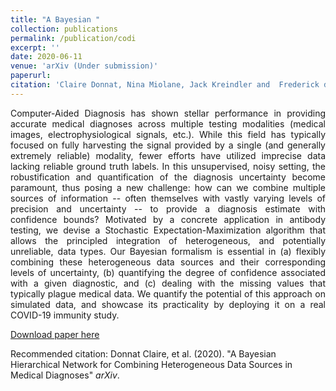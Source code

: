 ```yaml
---
title: "A Bayesian "
collection: publications
permalink: /publication/codi
excerpt: ''
date: 2020-06-11
venue: 'arXiv (Under submission)'
paperurl: 
citation: 'Claire Donnat, Nina Miolane, Jack Kreindler and  Frederick de St Pierre Bunbury (2020). &quot;A Bayesian Hierarchical Network for Combining Heterogeneous Data Sources in Medical Diagnose&quot; <i>arXiv</i>.'
---
```


<p><div style="text-align: justify"> 
Computer-Aided Diagnosis has shown stellar performance in providing accurate medical diagnoses across multiple testing modalities (medical images, electrophysiological signals, etc.). While this field has typically focused on fully harvesting the signal provided by a single (and generally extremely reliable) modality, fewer efforts have utilized imprecise data lacking reliable ground truth labels. In this unsupervised, noisy setting, the robustification and quantification of the diagnosis uncertainty become paramount, thus posing a new challenge: how can we combine multiple sources of information -- often themselves with vastly varying levels of precision and uncertainty -- to provide a diagnosis estimate with confidence bounds? Motivated by a concrete application in antibody testing, we devise a Stochastic Expectation-Maximization algorithm that allows the principled integration of heterogeneous, and potentially unreliable, data types. Our Bayesian formalism is essential in (a) flexibly combining these heterogeneous data sources and their corresponding levels of uncertainty, (b) quantifying the degree of confidence associated with a given diagnostic, and (c) dealing with the missing values that typically plague medical data. We quantify the potential of this approach on simulated data, and showcase its practicality by deploying it on a real COVID-19 immunity study.
</div></p>


[Download paper here](http://donnate.github.io/files/codi.pdf)

Recommended citation: Donnat Claire, et al. (2020). "A Bayesian Hierarchical Network for Combining Heterogeneous Data Sources in Medical Diagnoses" <i>arXiv</i>.